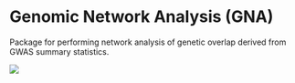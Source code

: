 # Genomic Network Analysis (GNA)
Package for performing network analysis of genetic overlap derived from GWAS summary statistics. 

![](https://github.com/GeneNets/GeneNets/blob/main/figures/GeneNet.png)
